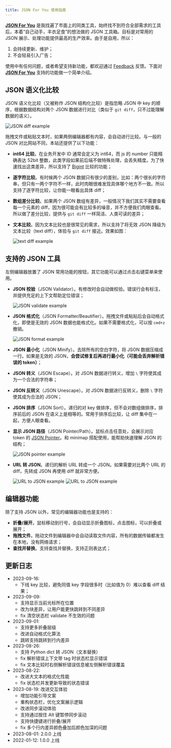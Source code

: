 ```yaml
---
title: JSON For You 使用指南
---
```


**[JSON For You](https://json4u.com)** 是我找遍了市面上的同类工具，始终找不到符合全部需求的工具后，本着“自己动手，丰衣足食”的想法做的 JSON 工具箱。目标是对常用的 JSON 展示、处理功能提供最高的生产效率。由于是自用，所以：

1. 会持续更新、维护；
2. 不会轻易引入广告；

使用中有任何问题，或者希望支持新功能，都欢迎通过 [Feedback](https://github.com/loggerhead/json4u-issue/issues) 反馈。下面对 **[JSON For You](https://json4u.com)** 支持的功能做一个简单介绍。

## JSON 语义化比较

JSON 语义化比较（又被称作 JSON 结构化比较）是指忽略 JSON 中 key 的顺序，根据数据结构对两个 JSON 数据进行对比（类似于 `git diff`，只不过能理解数据的语义）。

![JSON diff example](/guide/diff.png)

拖拽文件或粘贴文本时，如果两侧编辑器都有内容，会自动进行比较。与一般的 JSON 对比网站不同，本站还提供了以下功能：

- **int64 比较**。在业务开发中 ID 通常会定义为 int64，而 js 的 number 只能精确表达 52bit 整数，此类字段如果前后端不做特殊处理，会丢失精度。为了快速找出这类差异，所以支持了 [Bigint](https://developer.mozilla.org/zh-CN/docs/Web/JavaScript/Reference/Global_Objects/BigInt) 比较的功能；
- **逐字符比较**。有时候两个 JSON 数据只有很少的差别，比如：两个很长的字符串，但只有一两个字符不一样，此时肉眼很难发现具体哪个地方不一致。所以支持了逐字符比较，让你能一眼看出具体 diff；
- **数组差分比较**。如果两个 JSON 数组有差异，一般情况下我们其实不需要查看每一个元素的 diff，因为很可能会有比较多的噪音，并不方便我们肉眼查看。所以做了差分比较，提供与 `git diff` 一样简洁、人类可读的差异；
- **文本比较**。因为文本比较也是很常见的需求，所以支持了将无效 JSON 降级为文本比较（text diff），体验与 `git diff` 接近。效果如图：

   ![text diff example](/guide/text-diff.png)

## 支持的 JSON 工具

左侧编辑器放置了 JSON 常用功能的按钮，其它功能可以通过点击右键菜单来使用。

- **JSON 校验**（JSON Validator）。有修改时会自动做校验。错误行会有标注，并提供充足的上下文帮助定位错误；

  ![JSON validate example](/guide/valid.png)

- **JSON 格式化**（JSON Formatter/Beautifier）。拖拽文件或粘贴后会自动格式化，即使是无效的 JSON 数据也能格式化。如果不需要格式化，可以按 `cmd+z` 撤销。

  ![JSON format example](/guide/format.png)

- **JSON 最小化**（JSON Minify）。去除所有的空白字符，将 JSON 数据压缩成一行。如果是无效的 JSON，**会尝试修复后再进行最小化（可能会丢弃解析错误的 token）**；
- **JSON 转义**（JSON Escape）。对 JSON 数据进行转义，增加 `\` 字符使其成为一个合法的字符串；
- **JSON 反转义**（JSON Unescape）。对 JSON 数据进行反转义，删除 `\` 字符使其成为合法的 JSON；
- **JSON 排序**（JSON Sort）。递归的对 key 做排序，但不会对数组做排序，排序前后的 JSON 在语义上是相等的。常用于排序后比较，让 diff 集中在一起，方便人眼查看。
- **显示 JSON 路径**（JSON Pointer/Path）。鼠标点击任意处，会展示对应 token 的 [JSON Pointer](https://datatracker.ietf.org/doc/html/rfc6901)。和 minimap 搭配使用，能帮助快速理解 JSON 的结构；

  ![JSON pointer example](/guide/json-pointer.png)

- **URL 转 JSON**。递归的解析 URL 转成一个 JSON。如果需要对比两个 URL 的 diff，先转成 JSON 再使用 diff 就非常方便。

  ![URL to JSON example](/guide/url2json-before.png)
  ![URL to JSON example](/guide/url2json-after.png)

## 编辑器功能

除了支持 JSON 以外，常见的编辑器功能也是支持的：

- **折叠/展开**。鼠标移动到行号，会自动显示折叠图标，点击图标，可以折叠或展开；
- **拖拽文件**。拖动文件到编辑器中会自动读取文件内容，所有的数据传输都发生在本地，没有网络请求；
- **查找并替换**。支持查找并替换，支持正则表达式；

## 更新日志

- 2023-09-16:
  - 下线 key 比较，避免同值 key 字段很多时（比如值为 0）难以查看 diff 结果；
- 2023-09-09:
  - 支持显示当前光标所在位置
  - 改为块差异，让用户能更快跳转到不同差异
  - fix 清空状态栏 validate 不生效的问题
- 2023-09-01:
  - 支持更多折叠层级
  - 改进自动格式化算法
  - 跳转支持跳转到行内差异
- 2023-08-26:
  - 支持 Python dict 转 JSON（文本替换）
  - fix 解析错误上下文带 tag 时状态栏显示错误
  - fix 文本比较时右侧解析错误信息被左侧解析错误覆盖
- 2023-08-22:
  - 改进大文本的格式化性能
  - fix 状态栏并发更新导致的状态错误
- 2023-08-19: 改进交互体验
  - 增加功能引导文案
  - 重构状态栏，优化文案展示逻辑
  - 改进同步滚动体验
  - 支持通过按住 Alt 键暂停同步滚动
  - 支持快捷键进行折叠/展开
  - fix 多个行内差异颜色叠加后颜色加深的问题
- 2023-08-01: 2.0.0 上线
- 2022-01-12: 1.0.0 上线
